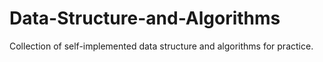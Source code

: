 # Data-Structure-and-Algorithms
Collection of self-implemented data structure and algorithms for practice.

